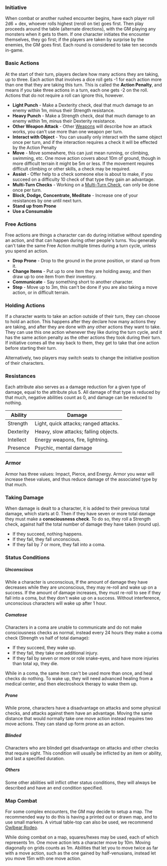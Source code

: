 ### Initiative
When combat or another rushed encounter begins, have each player roll 2d6 + dex, whoever rolls highest (reroll on tie) goes first. Then play proceeds around the table (alternate directions), with the GM playing any monsters when it gets to them. If one character initiates the encounter themselves, they go first; if the players are taken by surprise by the enemies, the GM goes first. Each round is considered to take ten seconds in-game.
### Basic Actions
At the start of their turn, players declare how many actions they are taking, up to three.
Each action that involves a dice roll gets -1 for each action more than one that they are taking this turn.
This is called the **Action Penalty**, and means if you take three actions in a turn, each one gets -2 on the roll.
Actions that do not require a roll can ignore this, however.
- **Light Punch** - Make a Dexterity check, deal that much damage to an enemy within 1m, minus their Strength resistance.
- **Heavy Punch** - Make a Strength check, deal that much damage to an enemy within 1m, minus their Dexterity resistance.
- **Other Weapon Attack** - Other [Weapons](../Reference/Items/Weapons.md) will describe how an attack works, you can't use more than one weapon per turn.
- **Interact with Object** - You can usually only interact with the same object once per turn, and if the interaction requires a check it will be effected by the Action Penalty
- **Move** - Move somewhere, this can just mean running, or climbing, swimming, etc. One move action covers about 10m of ground, though in more difficult terrain it might be 5m or less. If the movement requires difficult climbing or other skills, a check may be required.
- **Assist** - Offer help to a check someone else is about to make, if you succeed on a difficulty 10 check of that type they gain an advantage.
- **Multi-Turn Checks** - Working on a [Multi-Turn Check](./"Core%20Rules"#Multi-Turn%20Checks.md), can only be done once per turn.
- **Block, Dodge, Concentrate, Meditate** - Increase one of your resistances by one until next turn.
- **Stand up from Prone**
- **Use a Consumable**
### Free Actions
Free actions are things a character can do during initiative without spending an action, and that can happen during other people's turns. You generally can't take the same Free Action multiple times during a turn cycle, unless you spend an action.
- **Drop Prone** - Drop to the ground in the prone position, or stand up from it.
- **Change Items** - Put up to one item they are holding away, and then draw up to one item from their inventory.
- **Communicate** - Say something short to another character.
- **Step** - Move up to 3m, this can't be done if you are also taking a move action, or in difficult terrain.
### Holding Actions
If a character wants to take an action outside of their turn, they can choose to hold an action. This happens after they declare how many actions they are taking, and after they are done with any other actions they want to take. They can use this one action whenever they like during the turn cycle, and it has the same action penalty as the other actions they took during their turn. If initiative comes all the way back to them, they get to take that one action before starting their turn.

Alternatively, two players may switch seats to change the initiative position of their characters.
### Resistances
Each attribute also serves as a damage reduction for a given type of damage, equal to the attribute plus 5. All damage of that type is reduced by that much, negative abilities count as 0, and damage can be reduced to nothing.

| Ability      | Damage                                |
| ------------ | ------------------------------------- |
| Strength     | Light, quick attacks; ranged attacks. |
| Dexterity    | Heavy, slow attacks; falling objects. |
| Intellect | Energy weapons, fire, lightning.      |
| Presence     | Psychic, mental damage                |
### Armor
Armor has three values: Impact, Pierce, and Energy. Armor you wear will increase these values, and thus reduce damage of the associated type by that much.
### Taking Damage
When damage is dealt to a character, it is added to their previous total damage, which starts at 0. Then if they have seven or more total damage they must make a **consciousness check**.
To do so, they roll a Strength check, against half the total number of damage they have taken (round up). 
- If they succeed, nothing happens.
- If they fail, they fall unconscious.
- If they fail by 7 or more, they fall into a coma.
### Status Conditions
##### Unconscious
 While a character is unconscious, If the amount of damage they have decreases while they are unconscious, they may re-roll and wake up on a success. If the amount of damage increases, they must re-roll to see if they fall into a coma, but they don't wake up on a success. Without interference, unconscious characters will wake up after 1 hour.
##### Comatose
Characters in a coma are unable to communicate and do not make consciousness checks as normal, instead every 24 hours they make a coma check (Strength vs half of total damage):
- If they succeed, they wake up.
- If they fail, they take one additional injury.
- If they fail by seven or more or role snake-eyes, and have more injuries than total xp, they die.

While in a coma, the same  item can't be used more than once, and heal checks do nothing. To wake up, they will need advanced healing from a medical center, and then electroshock therapy to wake them up.
##### Prone
While prone, characters have a disadvantage on attacks and some physical checks, and attacks against them have an advantage. Moving the same distance that would normally take one move action instead requires two move actions. They can stand up form prone as an action. 
##### Blinded
Characters who are blinded get disadvantage on attacks and other checks that require sight. This condition will usually be inflicted by an item or ability, and last a specified duration.
##### Others
Some other abilities will inflict other status conditions, they will always be described and have an end condition specified.
### Map Combat
For some complex encounters, the GM may decide to setup a map. The recommended way to do this is having a printed out or drawn map, and to use small markers. A virtual table-top can also be used, we recommend [Owlbear Rodeo](https://www.owlbear.rodeo/).

While doing combat on a map, squares/hexes may be used, each of which represents 1m. One move action lets a character move by 10m. Moving diagonally on grids counts as 1m. Abilities that let you to move twice as far with a move action, such as the one gained by half-venusians, instead let you move 15m with one move action.
